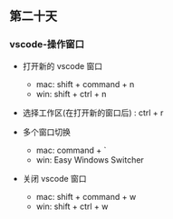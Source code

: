 ## 第二十天

### vscode-操作窗口

- 打开新的 vscode 窗口
  - mac: shift + command + n
  - win: shift + ctrl + n
- 选择工作区(在打开新的窗口后) : ctrl + r

- 多个窗口切换
  - mac: command + `
  - win: Easy Windows Switcher
- 关闭 vscode 窗口
  - mac: shift + command + w
  - win: shift + ctrl + w
